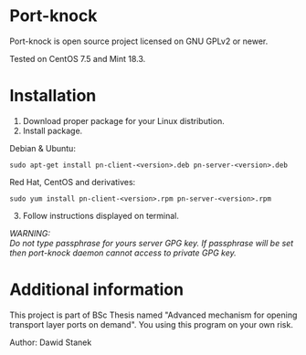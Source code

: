 # Port-knock
Port-knock is open source project licensed on GNU GPLv2 or newer. <br />

Tested on CentOS 7.5 and Mint 18.3.

# Installation
1. Download proper package for your Linux distribution.
2. Install package.

Debian & Ubuntu:
```
sudo apt-get install pn-client-<version>.deb pn-server-<version>.deb
```
Red Hat, CentOS and derivatives:
```
sudo yum install pn-client-<version>.rpm pn-server-<version>.rpm
```
3. Follow instructions displayed on terminal.

*WARNING:  
Do not type passphrase for yours server GPG key. If passphrase will be set then port-knock daemon
cannot access to private GPG key.*

# Additional information
This project is part of BSc Thesis named "Advanced mechanism for opening transport layer ports on demand". You using this program on your own risk.

Author: Dawid Stanek
